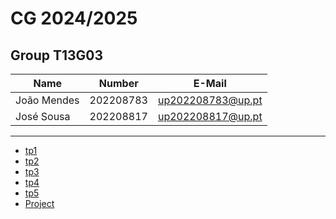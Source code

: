 # CG 2024/2025

## Group T13G03
| Name             | Number    | E-Mail             |
| ---------------- | --------- | ------------------ |
| João Mendes      | 202208783 | up202208783@up.pt  |
| José Sousa       | 202208817 | up202208817@up.pt  |

----

  - [tp1](tp1/README.md)
  - [tp2](tp2/README.md)
  - [tp3](tp3/README.md)
  - [tp4](tp4/README.md)
  - [tp5](tp5/README.md)
  - [Project](project/README.md)